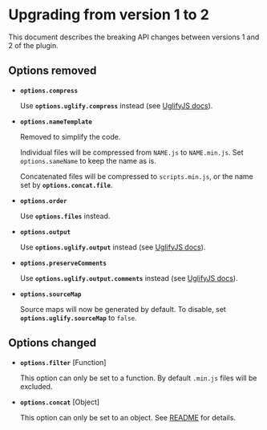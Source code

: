 # Upgrading from version 1 to 2

This document describes the breaking API changes between versions 1 and  2 of the plugin.

## Options removed

- **``options.compress``**

  Use **`options.uglify.compress`** instead (see [UglifyJS docs](https://github.com/mishoo/UglifyJS2#compress-options)).

- **`options.nameTemplate`**

  Removed to simplify the code.

  Individual files will be compressed from `NAME.js` to `NAME.min.js`.
  Set `options.sameName` to keep the name as is.

  Concatenated files will be compressed to `scripts.min.js`, or the name set by **`options.concat.file`**.

- **``options.order``**

  Use **`options.files`** instead.

- **``options.output``**

  Use **`options.uglify.output`** instead (see [UglifyJS docs](https://github.com/mishoo/UglifyJS2#output-options)).

- **``options.preserveComments``**

  Use **`options.uglify.output.comments`** instead (see [UglifyJS docs](https://github.com/mishoo/UglifyJS2#output-options)).

- **`options.sourceMap`**

  Source maps will now be generated by default.
  To disable, set **`options.uglify.sourceMap`** to `false`.

## Options changed

- **``options.filter``** [Function]

  This option can only be set to a function.
  By default `.min.js` files will be excluded.

- **`options.concat`** [Object]

  This option can only be set to an object.
  See [README](README.md#options) for details.
